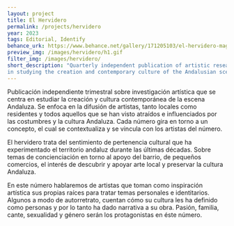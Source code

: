 ```yaml
---
layout: project
title: El Hervidero
permalink: /projects/hervidero
year: 2023
tags: Editorial, Identify
behance_urk: https://www.behance.net/gallery/171205103/el-hervidero-magazine-Editorial
preview_img: /images/hervidero/h1.gif
filter_img: /images/hervidero/
short_description: "Quarterly independent publication of artistic research that focuses
in studying the creation and contemporary culture of the Andalusian scene"
---
```


Publicación independiente trimestral sobre investigación artística que se centra 
en estudiar la creación y cultura contemporánea de la escena Andaluza. Se enfoca
en la difusión de artistas, tanto locales como residentes y todos aquellos que se 
han visto atraídos e influenciados por las costumbres y la cultura Andaluza. Cada 
número gira en torno a un concepto, el cual se contextualiza y se vincula con los 
artistas del número.

El hervidero trata del sentimiento de pertenencia cultural que ha experimentado 
el territorio andaluz durante las últimas décadas. Sobre temas de concienciación 
en torno al apoyo del barrio, de pequeños comercios, el interés de descubrir y 
apoyar arte local y preservar la cultura Andaluza.

En este número hablaremos de artistas que toman como inspiración artística sus 
propias raíces para tratar temas personales e identitarios. Algunos a modo de 
autorretrato, cuentan cómo su cultura les ha definido como personas y por lo tanto
ha dado narrativa a su obra. Pasión, familia, cante, sexualidad y género serán 
los protagonistas en éste número.
